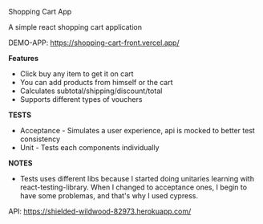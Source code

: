 Shopping Cart App

A simple react shopping cart application

DEMO-APP: https://shopping-cart-front.vercel.app/

**Features**

- Click buy any item to get it on cart
- You can add products from himself or the cart
- Calculates subtotal/shipping/discount/total
- Supports different types of vouchers

**TESTS**
- Acceptance - Simulates a user experience, api is mocked to better test consistency
- Unit - Tests each components individually

**NOTES**
- Tests uses different libs because I started doing unitaries learning with react-testing-library. When I changed to acceptance ones, I begin to have some problemas, and that's why I used cypress.

API: https://shielded-wildwood-82973.herokuapp.com/

